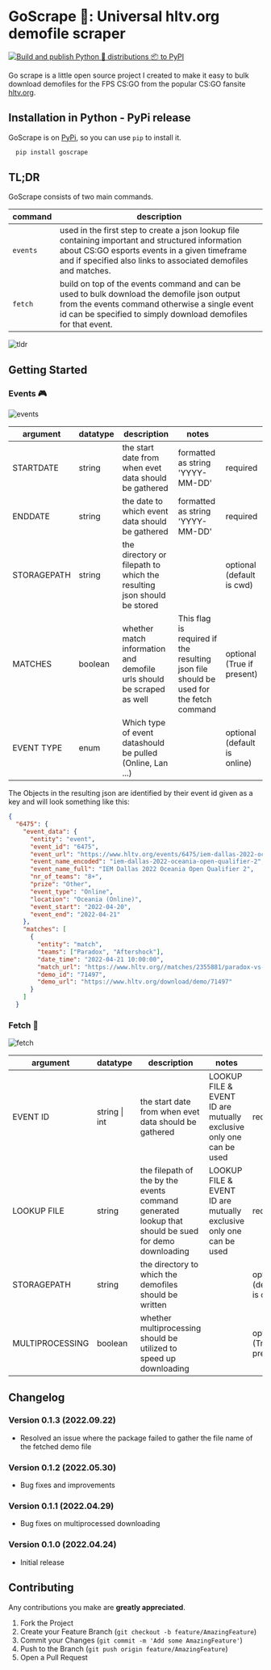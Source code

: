 # GoScrape 🐙:   Universal hltv.org demofile scraper
[![Build and publish Python 🐍 distributions 📦 to PyPI](https://github.com/mo-cmyk/goscrape/actions/workflows/publish-to-pypi.yml/badge.svg)](https://github.com/mo-cmyk/goscrape/actions/workflows/publish-to-pypi.yml)

Go scrape is a little open source project I created to make it easy to bulk download demofiles for the FPS CS:GO from the popular CS:GO fansite [hltv.org](hltv.org).


## Installation in Python - PyPi release

GoScrape is on [PyPi](https://pypi.org/project/goscrape/), so you can use `pip` to install it.

```bash
  pip install goscrape
```
    
## TL;DR

GoScrape consists of two main commands.

| command  | description                                                                                                                                                                                                           |
|----------|-----------------------------------------------------------------------------------------------------------------------------------------------------------------------------------------------------------------------|
| `events` | used in the first step to create a json lookup file containing important and structured information  about CS:GO esports events in a given timeframe and if specified also links to associated demofiles and matches. |
| `fetch`  | build on top of the events command and can be used to bulk download the demofile json output from the events command  otherwise a single event id can be specified to simply download demofiles for that event.       |

![tldr](https://raw.githubusercontent.com/mo-cmyk/goscrape/main/docs/images/tldr.svg)




## Getting Started

### Events 🎮
![events](https://raw.githubusercontent.com/mo-cmyk/goscrape/main/docs/images/events.svg)

| argument    | datatype | description                                                            | notes                                                                                     |                              |
|-------------|----------|------------------------------------------------------------------------|-------------------------------------------------------------------------------------------|------------------------------|
| STARTDATE   | string   | the start date from when evet data should be gathered                  | formatted as string 'YYYY-MM-DD'                                                          | required                     |
| ENDDATE     | string   | the date to which event data should be gathered                        | formatted as string 'YYYY-MM-DD'                                                          | required                     |
| STORAGEPATH | string   | the directory or filepath to which the resulting json should be stored |                                                                                           | optional (default is cwd)    |
| MATCHES     | boolean  | whether match information and demofile urls should be scraped as well  | This flag is required if the resulting json file <br>should be used for the fetch command | optional (True if present)   |
| EVENT TYPE  | enum     | Which type of event datashould be pulled (Online, Lan ...)             |                                                                                           | optional (default is online) |


The Objects in the resulting json are identified by their event id given as a key and will look something like this: 

```json
{
  "6475": {
    "event_data": {
      "entity": "event",
      "event_id": "6475",
      "event_url": "https://www.hltv.org/events/6475/iem-dallas-2022-oceania-open-qualifier-2",
      "event_name_encoded": "iem-dallas-2022-oceania-open-qualifier-2",
      "event_name_full": "IEM Dallas 2022 Oceania Open Qualifier 2",
      "nr_of_teams": "8+",
      "prize": "Other",
      "event_type": "Online",
      "location": "Oceania (Online)",
      "event_start": "2022-04-20",
      "event_end": "2022-04-21"
    },
    "matches": [
      {
        "entity": "match",
        "teams": ["Paradox", "Aftershock"],
        "date_time": "2022-04-21 10:00:00",
        "match_url": "https://www.hltv.org//matches/2355881/paradox-vs-aftershock-iem-dallas-2022-oceania-open-qualifier-2",
        "demo_id": "71497",
        "demo_url": "https://www.hltv.org/download/demo/71497"
      }
    ]
  }
```


### Fetch 💾
![fetch](https://raw.githubusercontent.com/mo-cmyk/goscrape/main/docs/images/fetch.svg)

| argument        | datatype      | description                                                                                         | notes                                                                  |                              |
|-----------------|---------------|-----------------------------------------------------------------------------------------------------|------------------------------------------------------------------------|------------------------------|
| EVENT ID        | string \| int | the start date from when evet data should be gathered                                               | LOOKUP FILE & EVENT ID are mutually exclusive<br>only one can be used  | required                     |
| LOOKUP FILE     | string        | the filepath of the by the events command generated lookup that should be sued for demo downloading | LOOKUP FILE & EVENT ID are mutually exclusive <br>only one can be used | required                     |
| STORAGEPATH     | string        | the directory to which the demofiles should be written                                              |                                                                        | optional (default is cwd)    |
| MULTIPROCESSING | boolean       | whether multiprocessing should be utilized to speed up downloading                                  |                                                                        | optional (True if present)   |





## Changelog

### Version 0.1.3 (2022.09.22)

- Resolved an issue where the package failed to gather the file name of the fetched demo file

### Version 0.1.2 (2022.05.30)

- Bug fixes and improvements

### Version 0.1.1 (2022.04.29)

- Bug fixes on multiprocessed downloading

### Version 0.1.0 (2022.04.24)

- Initial release

## Contributing

Any contributions you make are **greatly appreciated**.

1. Fork the Project
2. Create your Feature Branch (`git checkout -b feature/AmazingFeature`)
3. Commit your Changes (`git commit -m 'Add some AmazingFeature'`)
4. Push to the Branch (`git push origin feature/AmazingFeature`)
5. Open a Pull Request


